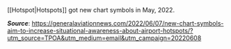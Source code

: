 [[Hotspot|Hotspots]] got new chart symbols in May, 2022.



***Source***: https://generalaviationnews.com/2022/06/07/new-chart-symbols-aim-to-increase-situational-awareness-about-airport-hotspots/?utm_source=TPOA&utm_medium=email&utm_campaign=20220608